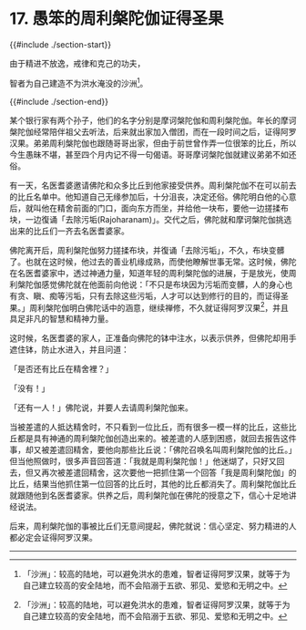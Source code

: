# 17. 愚笨的周利槃陀伽证得圣果
{{#include ./section-start}}

由于精进不放逸，戒律和克己的功夫，

智者为自己建造不为洪水淹没的沙洲[^1]。

{{#include ./section-end}}

某个银行家有两个孙子，他们的名字分别是摩诃槃陀伽和周利槃陀伽。年长的摩诃槃陀伽经常陪伴祖父去听法，后来就出家加入僧团，而在一段时间之后，证得阿罗汉果。弟弟周利槃陀伽也跟随哥哥出家，但由于前世曾作弄一位很笨的比丘，所以今生愚昧不堪，甚至四个月内记不得一句偈语。哥哥摩诃槃陀伽就建议弟弟不如还俗。

有一天，名医耆婆邀请佛陀和众多比丘到他家接受供养。周利槃陀伽不在可以前去的比丘名单中。他知道自己无缘参加后，十分沮丧，决定还俗。佛陀明白他的心意后，就叫他在精舍前面的门口，面向东方而坐，并给他一块布，要他一边搓揉布块，一边復诵「去除污垢(Rajoharanam)」。交代之后，佛陀就和摩诃槃陀伽挑选出来的比丘们一齐去名医耆婆家。

佛陀离开后，周利槃陀伽努力搓揉布块，并復诵「去除污垢」，不久，布块变髒了。也就在这时候，他过去的善业机缘成熟，而使他瞭解世事无常。这时候，佛陀在名医耆婆家中，透过神通力量，知道年轻的周利槃陀伽的进展，于是放光，使周利槃陀伽感觉佛陀就在他面前向他说：「不只是布块因为污垢而变髒，人的身心也有贪、瞋、痴等污垢，只有去除这些污垢，人才可以达到修行的目的，而证得圣果。」周利槃陀伽明白佛陀话中的涵意，继续禅修，不久就证得阿罗汉果[^1]，并且具足非凡的智慧和精神力量。

这时候，名医耆婆的家人，正准备向佛陀的钵中注水，以表示供养，但佛陀却用手遮住钵，防止水进入，并且问道：

「是否还有比丘在精舍裡？」

「没有！」

「还有一人！」佛陀说，并要人去请周利槃陀伽来。

当被差遣的人抵达精舍时，不只看到一位比丘，而有很多一模一样的比丘，这些比丘都是具有神通的周利槃陀伽创造出来的。被差遣的人感到困惑，就回去报告这件事，却又被差遣回精舍，要他向那些比丘说：「佛陀召唤名叫周利槃陀伽的比丘。」但当他照做时，很多声音回答道：「我就是周利槃陀伽！」他迷煳了，只好又回去，但又再次被差遣回精舍，这次要他一把抓住第一个回答「我是周利槃陀伽」的比丘，结果当他抓住第一位回答的比丘时，其他的比丘都消失了。周利槃陀伽比丘就跟随他到名医耆婆家。供养之后，周利槃陀伽在佛陀的授意之下，信心十足地讲经说法。

后来，周利槃陀伽的事被比丘们无意间提起，佛陀就说：信心坚定、努力精进的人都必定会证得阿罗汉果。


---



[^1]: 「沙洲」：较高的陆地，可以避免洪水的患难，智者证得阿罗汉果，就等于为自己建立较高的安全陆地，而不会陷溺于五欲、邪见、爱慾和无明之中。

[^2]: 读者应注意，周利槃陀伽并不是在短时间内就证得阿罗汉，他已经准备很多世了。佛陀只是帮助他除掉剩馀的污垢，解脱无明所造成的烦恼。

